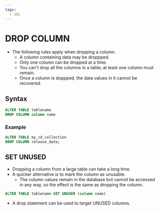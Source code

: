 ```yaml
---
tags:
  - SQL
---
```

# DROP COLUMN
- The following rules apply when dropping a column.
	- A column containing data may be droppped.
	- Only one column can be dropped at a time.
	- You can't drop all the columns in a table; at least one column must remain.
	- Once a column is doppped, the data values in it cannot be recovered.


## Syntax
```SQL
ALTER TABLE tablename
DROP COLUMN column name
```


### Example
```SQL
ALTER TABLE my_cd_collection
DROP COLUMN release_date;
```

## SET UNUSED
- Dropping a column from a large table can take a long time.
- A quicker alternative is to mark the column as unusable.
	- The column values remain in the database but cannot be accessed in any way, so the effect is the same as dropping the column.

```SQL
ALTER TABLE tablename SET UNUSED (column name)
```

- A drop statement can be used to target UNUSED columns.